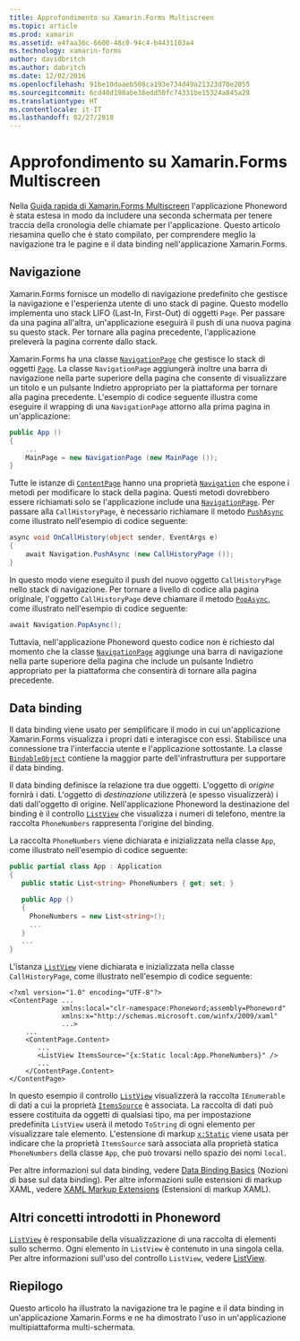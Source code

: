 ```yaml
---
title: Approfondimento su Xamarin.Forms Multiscreen
ms.topic: article
ms.prod: xamarin
ms.assetid: e4faa36c-6600-48c0-94c4-b4431103a4
ms.technology: xamarin-forms
author: davidbritch
ms.author: dabritch
ms.date: 12/02/2016
ms.openlocfilehash: 91be10daaeb508ca193e734d49a21323d70e2055
ms.sourcegitcommit: 6cd40d190abe38edd50fc74331be15324a845a28
ms.translationtype: HT
ms.contentlocale: it-IT
ms.lasthandoff: 02/27/2018
---
```

# <a name="xamarinforms-multiscreen-deep-dive"></a>Approfondimento su Xamarin.Forms Multiscreen

Nella [Guida rapida di Xamarin.Forms Multiscreen](~/xamarin-forms/get-started/hello-xamarin-forms-multiscreen/quickstart.md) l'applicazione Phoneword è stata estesa in modo da includere una seconda schermata per tenere traccia della cronologia delle chiamate per l'applicazione. Questo articolo riesamina quello che è stato compilato, per comprendere meglio la navigazione tra le pagine e il data binding nell'applicazione Xamarin.Forms.

## <a name="navigation"></a>Navigazione

Xamarin.Forms fornisce un modello di navigazione predefinito che gestisce la navigazione e l'esperienza utente di uno stack di pagine. Questo modello implementa uno stack LIFO (Last-In, First-Out) di oggetti `Page`. Per passare da una pagina all'altra, un'applicazione eseguirà il push di una nuova pagina su questo stack. Per tornare alla pagina precedente, l'applicazione preleverà la pagina corrente dallo stack.

Xamarin.Forms ha una classe [`NavigationPage`](https://developer.xamarin.com/api/type/Xamarin.Forms.NavigationPage/) che gestisce lo stack di oggetti [`Page`](https://developer.xamarin.com/api/type/Xamarin.Forms.Page/). La classe `NavigationPage` aggiungerà inoltre una barra di navigazione nella parte superiore della pagina che consente di visualizzare un titolo e un pulsante <span class="uiitem">Indietro</span> appropriato per la piattaforma per tornare alla pagina precedente. L'esempio di codice seguente illustra come eseguire il wrapping di una `NavigationPage` attorno alla prima pagina in un'applicazione:

```csharp
public App ()
{
    ...
    MainPage = new NavigationPage (new MainPage ());
}
```

Tutte le istanze di [`ContentPage`](https://developer.xamarin.com/api/type/Xamarin.Forms.ContentPage/) hanno una proprietà [`Navigation`](https://developer.xamarin.com/api/property/Xamarin.Forms.VisualElement.Navigation/) che espone i metodi per modificare lo stack della pagina. Questi metodi dovrebbero essere richiamati solo se l'applicazione include una [`NavigationPage`](https://developer.xamarin.com/api/type/Xamarin.Forms.NavigationPage/). Per passare alla `CallHistoryPage`, è necessario richiamare il metodo [`PushAsync`](https://developer.xamarin.com/api/member/Xamarin.Forms.NavigationPage.PushAsync/p/Xamarin.Forms.Page/) come illustrato nell'esempio di codice seguente:

```csharp
async void OnCallHistory(object sender, EventArgs e)
{
    await Navigation.PushAsync (new CallHistoryPage ());
}
```

In questo modo viene eseguito il push del nuovo oggetto `CallHistoryPage` nello stack di navigazione. Per tornare a livello di codice alla pagina originale, l'oggetto `CallHistoryPage` deve chiamare il metodo [`PopAsync`](https://developer.xamarin.com/api/member/Xamarin.Forms.NavigationPage.PopAsync()/), come illustrato nell'esempio di codice seguente:

```csharp
await Navigation.PopAsync();
```

Tuttavia, nell'applicazione Phoneword questo codice non è richiesto dal momento che la classe [`NavigationPage`](https://developer.xamarin.com/api/type/Xamarin.Forms.NavigationPage/) aggiunge una barra di navigazione nella parte superiore della pagina che include un pulsante <span class="uiitem">Indietro</span> appropriato per la piattaforma che consentirà di tornare alla pagina precedente.

## <a name="data-binding"></a>Data binding

Il data binding viene usato per semplificare il modo in cui un'applicazione Xamarin.Forms visualizza i propri dati e interagisce con essi. Stabilisce una connessione tra l'interfaccia utente e l'applicazione sottostante. La classe [`BindableObject`](https://developer.xamarin.com/api/type/Xamarin.Forms.BindableObject/) contiene la maggior parte dell'infrastruttura per supportare il data binding.

Il data binding definisce la relazione tra due oggetti. L'oggetto di *origine* fornirà i dati. L'oggetto di *destinazione* utilizzerà (e spesso visualizzerà) i dati dall'oggetto di origine. Nell'applicazione Phoneword la destinazione del binding è il controllo [`ListView`](https://developer.xamarin.com/api/type/Xamarin.Forms.ListView/) che visualizza i numeri di telefono, mentre la raccolta `PhoneNumbers` rappresenta l'origine del binding.

La raccolta `PhoneNumbers` viene dichiarata e inizializzata nella classe `App`, come illustrato nell'esempio di codice seguente:

```csharp
public partial class App : Application
{
   public static List<string> PhoneNumbers { get; set; }

   public App ()
   {
     PhoneNumbers = new List<string>();
     ...
   }
   ...
}
```

L'istanza [`ListView`](https://developer.xamarin.com/api/type/Xamarin.Forms.ListView/) viene dichiarata e inizializzata nella classe `CallHistoryPage`, come illustrato nell'esempio di codice seguente:

```xaml
<?xml version="1.0" encoding="UTF-8"?>
<ContentPage ...
             xmlns:local="clr-namespace:Phoneword;assembly=Phoneword"
             xmlns:x="http://schemas.microsoft.com/winfx/2009/xaml"
             ...>
    ...
    <ContentPage.Content>
       ...
       <ListView ItemsSource="{x:Static local:App.PhoneNumbers}" />
       ...
    </ContentPage.Content>
</ContentPage>
```

In questo esempio il controllo [`ListView`](https://developer.xamarin.com/api/type/Xamarin.Forms.ListView/) visualizzerà la raccolta `IEnumerable` di dati a cui la proprietà [`ItemsSource`](https://developer.xamarin.com/api/property/Xamarin.Forms.ItemsView.ItemsSource/) è associata. La raccolta di dati può essere costituita da oggetti di qualsiasi tipo, ma per impostazione predefinita `ListView` userà il metodo `ToString` di ogni elemento per visualizzare tale elemento. L'estensione di markup [`x:Static`](https://developer.xamarin.com/api/type/Xamarin.Forms.Xaml.StaticExtension/) viene usata per indicare che la proprietà `ItemsSource` sarà associata alla proprietà statica `PhoneNumbers` della classe `App`, che può trovarsi nello spazio dei nomi `local`.

Per altre informazioni sul data binding, vedere [Data Binding Basics](~/xamarin-forms/xaml/xaml-basics/data-binding-basics.md) (Nozioni di base sul data binding). Per altre informazioni sulle estensioni di markup XAML, vedere [XAML Markup Extensions](~/xamarin-forms/xaml/xaml-basics/xaml-markup-extensions.md) (Estensioni di markup XAML).

## <a name="additional-concepts-introduced-in-phoneword"></a>Altri concetti introdotti in Phoneword

[`ListView`](https://developer.xamarin.com/api/type/Xamarin.Forms.ListView/) è responsabile della visualizzazione di una raccolta di elementi sullo schermo. Ogni elemento in `ListView` è contenuto in una singola cella. Per altre informazioni sull'uso del controllo `ListView`, vedere [ListView](~/xamarin-forms/user-interface/listview/index.md).

## <a name="summary"></a>Riepilogo

Questo articolo ha illustrato la navigazione tra le pagine e il data binding in un'applicazione Xamarin.Forms e ne ha dimostrato l'uso in un'applicazione multipiattaforma multi-schermata.
